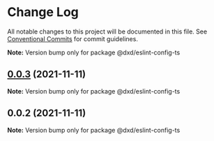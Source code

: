 # Change Log

All notable changes to this project will be documented in this file.
See [Conventional Commits](https://conventionalcommits.org) for commit guidelines.



**Note:** Version bump only for package @dxd/eslint-config-ts





## [0.0.3](https://github.com/donaldxdonald/eslint-config/compare/v0.0.2...v0.0.3) (2021-11-11)

**Note:** Version bump only for package @dxd/eslint-config-ts





## 0.0.2 (2021-11-11)

**Note:** Version bump only for package @dxd/eslint-config-ts
